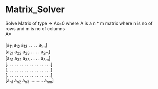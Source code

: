 # Matrix_Solver
Solve Matrix of type -> Ax=0 where A is a n * m matrix where n is no of rows and m is no of columns <br/>
A= <br/>
<br>[a<sub>11</sub> a<sub>12</sub> a<sub>13</sub> . . . . a<sub>1m</sub>] <br/>
   [a<sub>21</sub> a<sub>22</sub> a<sub>23</sub> . . . . a<sub>2m</sub>] <br/>
   [a<sub>31</sub> a<sub>32</sub> a<sub>33</sub> . . . . a<sub>3m</sub>] <br/>
   [. . . . . . . . . . . . . . . . . .] <br/>
   [. . . . . . . . . . . . . . . . . .] <br/>
   [. . . . . . . . . . . . . . . . . .] <br/>
   [a<sub>n1</sub> a<sub>n2</sub> a<sub>n3</sub> .......... a<sub>nm</sub>] <br/>

  
